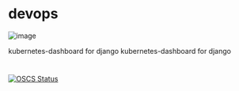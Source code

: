 # devops
![image](https://user-images.githubusercontent.com/39818267/191944101-9dd5190e-128a-4842-93af-b3d3f87e408b.png)

kubernetes-dashboard for django
kubernetes-dashboard for django
#
[![OSCS Status](https://www.oscs1024.com/platform/badge/wuchenyanghaoshuai/devops.svg?size=small)](https://www.oscs1024.com/project/wuchenyanghaoshuai/devops?ref=badge_small)
